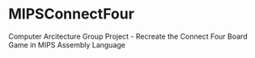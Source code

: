 # MIPSConnectFour
Computer Arcitecture Group Project - Recreate the Connect Four Board Game in MIPS Assembly Language
